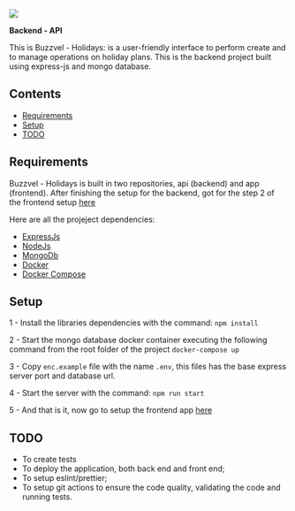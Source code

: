 <img src="https://github.com/gpfurlaneto/buzzvel-holidays-app/blob/main/public/logo-light.svg">

**Backend - API**


This is Buzzvel - Holidays: is a user-friendly interface to perform create and to manage operations on holiday plans. This is the backend project built using express-js and mongo database.



## Contents

- [Requirements](#requirements)
- [Setup](#setup)
- [TODO](#todo)

## Requirements
Buzzvel - Holidays is built in two repositories, api (backend) and app (frontend). After finishing the setup for the backend, got for the step 2 of the frontend setup [here](https://github.com/gpfurlaneto/buzzvel-holidays-app)

Here are all the projeject dependencies:
    
- [ExpressJs](https://expressjs.com/pt-br/)
- [NodeJs](https://nodejs.org)
- [MongoDb](https://www.mongodb.com/)
- [Docker](https://www.docker.com/)
- [Docker Compose](https://docs.docker.com/compose/)


## Setup

1 - Install the libraries dependencies with the command: `npm install`

2 - Start the mongo database docker container executing the following command from the root folder of the project 
`docker-compose up`

3 - Copy `enc.example` file with the name `.env`, this files has the base express server port and database url.

4 - Start the server with the command: `npm run start`

5 - And that is it, now go to setup the frontend app [here](https://github.com/gpfurlaneto/buzzvel-holidays-app)

## TODO
- To create tests
- To deploy the application, both back end and front end;
- To setup eslint/prettier;
- To setup git actions to ensure the code quality, validating the code and running tests.
